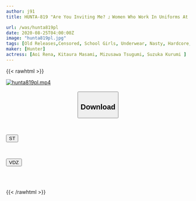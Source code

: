 ```yaml
---
author: j91
title: HUNTA-819 "Are You Inviting Me? 』Women Who Work In Uniforms At The Supermarket ○ Full Erection With Raw Defenseless Panchira! Then I Found Out! If You Think It's Dangerous, She Estrus...

url: /was/hunta819pl
date: 2020-08-25T04:00:00Z
image: "hunta819pl.jpg"
tags: [Old Releases,Censored, School Girls, Underwear, Nasty, Hardcore, School Uniform	]
maker: [Hunter]
actress: [Aoi Rena, Kitaura Masami, Mizusawa Tsugumi, Suzuka Kurumi ]
---
```



{{< rawhtml >}}

<div class="video" data-videoid="PyBo3bgdles0VA6">
    <a href="javascript:;">
        <img src="/was/hunta819pl/hunta819pl.jpg" width="WIDTH" height="HEIGHT" alt="hunta819pl.mp4" loading="lazy">
    </a>
</div>

<script type="text/javascript" src="https://j91.asia/asset/on-demand-st.js"></script>

<br>
  <link rel="stylesheet" href="https://j91.asia/asset/bs5.css">
  
  <center>
  <button class="btn btn-primary" type="button" data-bs-toggle="collapse" data-bs-target=".multi-collapse" aria-expanded="false" aria-controls="multiCollapseExample1 multiCollapseExample2"><h2>Download</h2></button></center>
</p>
<div class="row">
  <div class="col">
    <div class="collapse multi-collapse" id="multiCollapseExample1">
      <div class="card card-body">
	      	      <br>
<div class="buttons">  
<p><a href="https://streamtape.to/v/PyBo3bgdles0VA6" target="_blank"><button class="btn-hover color-3"><i class="fa fa-download"></i> ST</button></a></p></div>
    </div>
  </div>
</div>
  <div class="col">
    <div class="collapse multi-collapse" id="multiCollapseExample2">
      <div class="card card-body">
	      <br>
<div class="buttons">
<p><a href="https://vidoza.net/jh6uq7e4wts0" target="_blank"><button class="btn-hover color-1"><i class="fa fa-download"></i> VDZ</button></a></p></div>
<br><br>
      </div>
    </div>
  </div>
</div>

{{< /rawhtml >}}
